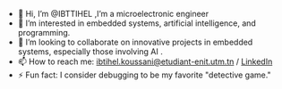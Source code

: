 - 👋 Hi, I’m @IBTTIHEL ,I’m a microelectronic engineer 
- 👀 I’m interested in embedded systems, artificial intelligence, and programming.  
- 💞️ I’m looking to collaborate on innovative projects in embedded systems, especially those involving AI .  
- 📫 How to reach me: [ibtihel.koussani@etudiant-enit.utm.tn](mailto:ibtihel.koussani@etudiant-enit.utm.tn) / [LinkedIn](https://www.linkedin.com/in/ibtihel-koussani-650007256/)   
- ⚡ Fun fact: I consider debugging to be my favorite "detective game." 

